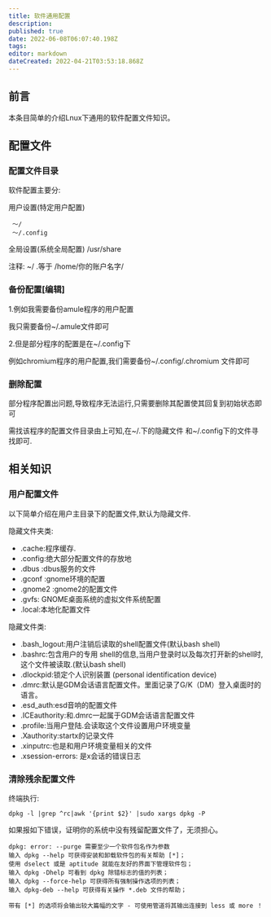 ```yaml
---
title: 软件通用配置
description: 
published: true
date: 2022-06-08T06:07:40.198Z
tags: 
editor: markdown
dateCreated: 2022-04-21T03:53:18.868Z
---
```


## 前言

本条目简单的介绍Lnux下通用的软件配置文件知识。

## 配置文件

### 配置文件目录

软件配置主要分:

用户设置(特定用户配置)

     ～/
     ～/.config

全局设置(系统全局配置)
    /usr/share

注释: ~/ .等于 /home/你的账户名字/

### 备份配置[编辑]

1.例如我需要备份amule程序的用户配置

我只需要备份~/.amule文件即可

2.但是部分程序的配置是在~/.config下

例如chromium程序的用户配置,我们需要备份~/.config/.chromium 文件即可

### 删除配置

部分程序配置出问题,导致程序无法运行,只需要删除其配置使其回复到初始状态即可

需找该程序的配置文件目录由上可知,在~/.下的隐藏文件 和~/.config下的文件寻找即可.

## 相关知识

### 用户配置文件

以下简单介绍在用户主目录下的配置文件,默认为隐藏文件.

隐藏文件夹类:

- .cache:程序缓存.
- .config:绝大部分配置文件的存放地
- .dbus :dbus服务的文件
- .gconf :gnome环境的配置
- .gnome2 :gnome2的配置文件
- .gvfs: GNOME桌面系统的虚拟文件系统配置
- .local:本地化配置文件

隐藏文件类:

- .bash_logout:用户注销后读取的shell配置文件(默认bash shell)
- .bashrc:包含用户的专用 shell的信息,当用户登录时以及每次打开新的shell时,这个文件被读取.(默认bash shell)
- .dlockpid:锁定个人识别装置 (personal identification device)
- .dmrc:默认是GDM会话语言配置文件。里面记录了G/K（DM）登入桌面时的语言。
- .esd_auth:esd音响的配置文件
- .ICEauthority:和.dmrc一起属于GDM会话语言配置文件
- .profile:当用户登陆.会读取这个文件设置用户环境变量
- .Xauthority:startx的记录文件
- .xinputrc:也是和用户环境变量相关的文件
- .xsession-errors: 是x会话的错误日志

### 清除残余配置文件

终端执行:

    dpkg -l |grep ^rc|awk '{print $2}' |sudo xargs dpkg -P 

如果报如下错误，证明你的系统中没有残留配置文件了，无须担心。

    dpkg: error: --purge 需要至少一个软件包名作为参数
    输入 dpkg --help 可获得安装和卸载软件包的有关帮助 [*]；
    使用 dselect 或是 aptitude 就能在友好的界面下管理软件包；
    输入 dpkg -Dhelp 可看到 dpkg 除错标志的值的列表；
    输入 dpkg --force-help 可获得所有强制操作选项的列表；
    输入 dpkg-deb --help 可获得有关操作 *.deb 文件的帮助；

    带有 [*] 的选项将会输出较大篇幅的文字 - 可使用管道将其输出连接到 less 或 more ！
